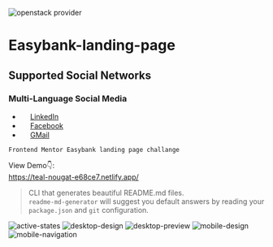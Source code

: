 ![openstack provider](https://img.shields.io/badge/OpenStack-orange?logo=openstack&color=da1a32)
# Easybank-landing-page

## Supported Social Networks

### Multi-Language Social Media
* <img src="./images/logo-icons/linkedin.jpg" width="15px;"/> [LinkedIn](#linkedin)
* <img src="./images/logo-icons/facebook.jpg" width="15px;"/> [Facebook](#facebook)
* <img src="./images/logo-icons/gmail.jpg" width="15px;"/> [GMail](#gmail)



```
Frontend Mentor Easybank landing page challange
```
View Demo👇: <br />
https://teal-nougat-e68ce7.netlify.app/ <br />
> CLI that generates beautiful README.md files.<br /> `readme-md-generator` will suggest you default answers by reading your `package.json` and `git` configuration.

![active-states](https://user-images.githubusercontent.com/82542634/187777514-e0ee1798-dca6-4e08-9f3f-b855eb8f0bca.jpg)
![desktop-design](https://user-images.githubusercontent.com/82542634/187777522-db10a5bb-14d3-438d-9428-b358895a7a44.jpg)
![desktop-preview](https://user-images.githubusercontent.com/82542634/187777524-89206447-21a5-421a-9dbc-3b44afbe518e.jpg)
![mobile-design](https://user-images.githubusercontent.com/82542634/187777526-7f7e1268-afd6-46a8-aa0d-87c95494e856.jpg)
![mobile-navigation](https://user-images.githubusercontent.com/82542634/187777527-99b57c2e-96f2-45c6-b922-0e5ae6576116.jpg)
